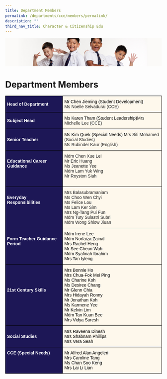 ```yaml
---
title: Department Members
permalink: /departments/cce/members/permalink/
description: ""
third_nav_title: Character & Citizenship Edu
---
```


![](/images/Sub-banner2.jpg)

Department Members
==================

<style type="text/css">
.tg  {border-collapse:collapse;border-spacing:0;}
.tg td{border-color:black;border-style:solid;border-width:1px;font-family:Arial, sans-serif;font-size:14px;
  overflow:hidden;padding:10px 5px;word-break:normal;}
.tg th{border-color:black;border-style:solid;border-width:1px;font-family:Arial, sans-serif;font-size:14px;
  font-weight:normal;overflow:hidden;padding:10px 5px;word-break:normal;}
.tg .tg-hkt7{background-color:#1D1756;color:#FFF;font-weight:bold;text-align:left;vertical-align:middle}
.tg .tg-cake{background-color:#fef8ec;color:#232323;text-align:left;vertical-align:top}
.tg .tg-tn17{background-color:#FEF8EC;text-align:left;vertical-align:middle}
.tg .tg-bk3i{background-color:#FEF8EC;color:#232323;text-align:left;vertical-align:middle}
.tg .tg-4mqj{background-color:#1D1756;color:#FFF;font-weight:bold;text-align:left;vertical-align:top}
.tg .tg-inqa{background-color:#FEF8EC;color:#232323;text-align:left;vertical-align:top}
</style>
<table class="tg">
<thead>
  <tr>
    <th class="tg-hkt7"><span style="color:#FFF;background-color:#1D1756">Head of Department</span></th>
    <th class="tg-bk3i"><span style="color:#000;background-color:transparent">Mr Chen Jieming (Student Development)</span><br><span style="color:#232323;background-color:initial">Ms Noelle Selvadurai (CCE)</span></th>
  </tr>
</thead>
<tbody>
  <tr>
    <td class="tg-hkt7"><span style="color:#FFF;background-color:#1D1756">Subject Head</span></td>
    <td class="tg-bk3i"><span style="color:#000;background-color:transparent">Ms Karen Tham (Student Leadership)</span><span style="color:#232323;background-color:transparent">Mrs Michelle Lee (CCE)</span></td>
  </tr>
  <tr>
    <td class="tg-hkt7"><span style="color:#FFF;background-color:#1D1756">Senior Teacher</span></td>
    <td class="tg-bk3i"><span style="color:#000;background-color:transparent">Ms Kim Quek (Special Needs)  </span><span style="color:#232323;background-color:initial">Mrs Siti Mohamed (Social Studies)</span><br><span style="color:#232323;background-color:initial">Ms Rubinder Kaur (English) </span></td>
  </tr>
  <tr>
    <td class="tg-4mqj"><br><span style="color:#FFF;background-color:#1D1756">Educational Career Guidance</span><br><br><br><br></td>
    <td class="tg-inqa"><span style="background-color:transparent">Mdm Chen Xue Lei</span><br><span style="background-color:transparent">Mr Eric Huang</span><br><span style="background-color:transparent">Ms Jeanette Yee</span><br><span style="background-color:transparent">Mdm Lam Yuk Wing</span><br>Mr Royston Siah</td>
  </tr>
  <tr>
    <td class="tg-4mqj"><br><span style="color:#FFF;background-color:#1D1756">Everyday Responsibilities</span><br></td>
    <td class="tg-inqa">Mrs Balasubramaniam<br>Ms Choo Wen Chyi<br>Ms Felice Lou<br>Ms Lam Ker Sim<br>Mrs Ng-Tang Pui Fun<br>Mdm Tuty Sulastri Subri<br>Mdm Wong Shiow Jiuan</td>
  </tr>
  <tr>
    <td class="tg-4mqj"><br><span style="color:#FFF;background-color:#1D1756">Form Teacher Guidance Period</span></td>
    <td class="tg-cake"><span style="color:#000">Mdm Irene Lee</span><br><span style="color:#000">Mdm Norfaiza Zainal</span><br><span style="color:#000">Mrs Rachel Heng</span><br><span style="color:#000">Mr See Cheun Wah</span><br><span style="color:#000">Mdm Syafinah Ibrahim</span><br><span style="color:#000">Mrs Tan Iyleng </span></td>
  </tr>
  <tr>
    <td class="tg-4mqj"><br><br><br><br><span style="color:#FFF;background-color:#1D1756">21st Century Skills</span></td>
    <td class="tg-cake"><span style="color:#000">Mrs Bonnie Ho</span><br><span style="color:#000">Mrs Chua-Fok Mei Ping</span><br><span style="color:#000">Ms Charine Koh</span><br><span style="color:#000">Ms Desiree Chang</span><br><span style="color:#000">Mr Glenn Chia</span><br><span style="color:#000">Mrs Hidayah Ronny</span><br><span style="color:#000">Mr Jonathan Koh</span><br><span style="color:#000">Ms Karmene Yee</span><br><span style="color:#000">Mr Kelvin Lim</span><br><span style="color:#000">Mdm Tan Kuan Bee</span><br><span style="color:#000">Mrs Vidya Suresh  </span></td>
  </tr>
  <tr>
    <td class="tg-4mqj"><br><span style="color:#FFF;background-color:#1D1756">Social Studies</span></td>
    <td class="tg-tn17"><span style="color:#000;background-color:transparent">Mrs Raveena Dinesh</span><br><span style="color:#000;background-color:transparent">Mrs Shabnam Phillips</span><br><span style="color:#000;background-color:transparent">Mrs Vera Seah</span></td>
  </tr>
  <tr>
    <td class="tg-4mqj"><span style="color:#FFF;background-color:#1D1756">CCE (Special Needs)</span></td>
    <td class="tg-cake"><span style="color:#000">Mr Alfred Alan Angeleri</span><br><span style="color:#000">Mrs Caroline Tang</span><br><span style="color:#000">Ms Chan Soo Keng</span><br><span style="color:#000">Mrs Lai Li Lian</span></td>
  </tr>
</tbody>
</table>